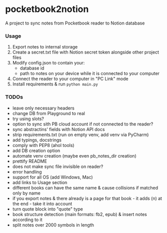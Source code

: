 # pocketbook2notion
A project to sync notes from Pocketbook reader to Notion database

### Usage
1. Export notes to internal storage
2. Create a secret.txt file with Notion secret token alongside other project files
3. Modify config.json to contain your:
   * database id
   * path to notes on your device while it is connected to your computer
4. Connect the reader to your computer in "PC Link" mode
5. Install requirements & run `python main.py`

### TODOs
* leave only necessary headers
* change DB from Playground to real
* try using slots?
* option to sync sith PB cloud account if not connected to the reader?
* sync abstractins' fields with Notion API docs
* strip requirements.txt (run on empty venv, add venv via PyCharm)
* add typings, docstrings
* comply with PEP8 (ahol tools)
* add DB creation option
* automate venv creation (maybe even pb_notes_dir creation)
* prettify README
* does not make sync file invisible on reader?
* error handling
* support for all OS (add Windows, Mac)
* add links to Usage section
* different books can have the same name & cause collisions if matched only by name
* if you export notes & there already is a page for that book - it adds (n) at the end - take it into account
* turn quote block into "quote" type
* book structure detection (main formats: fb2, epub) & insert notes according to it
* split notes over 2000 symbols in length